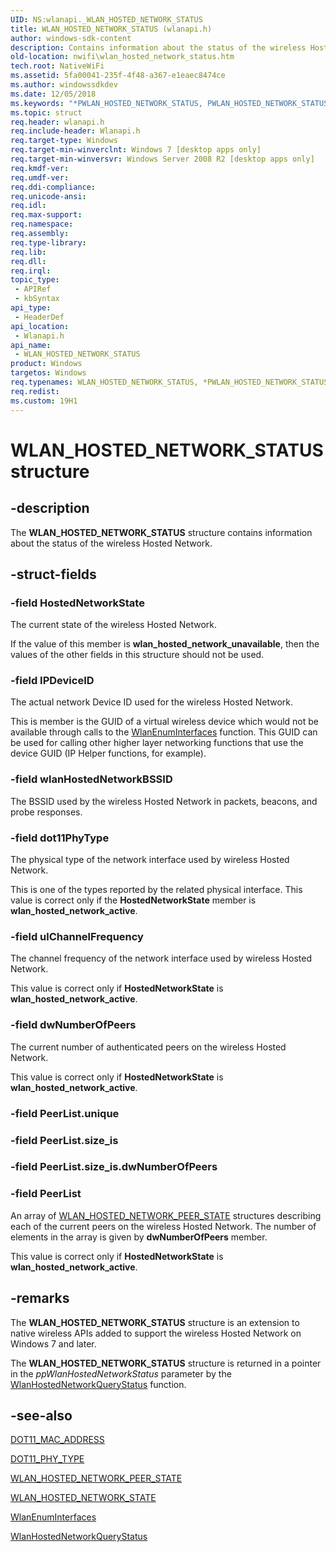 ```yaml
---
UID: NS:wlanapi._WLAN_HOSTED_NETWORK_STATUS
title: WLAN_HOSTED_NETWORK_STATUS (wlanapi.h)
author: windows-sdk-content
description: Contains information about the status of the wireless Hosted Network.
old-location: nwifi\wlan_hosted_network_status.htm
tech.root: NativeWiFi
ms.assetid: 5fa00041-235f-4f48-a367-e1eaec8474ce
ms.author: windowssdkdev
ms.date: 12/05/2018
ms.keywords: "*PWLAN_HOSTED_NETWORK_STATUS, PWLAN_HOSTED_NETWORK_STATUS, PWLAN_HOSTED_NETWORK_STATUS structure pointer [NativeWIFI], WLAN_HOSTED_NETWORK_STATUS, WLAN_HOSTED_NETWORK_STATUS structure [NativeWIFI], nwifi.wlan_hosted_network_status, wlanapi/PWLAN_HOSTED_NETWORK_STATUS, wlanapi/WLAN_HOSTED_NETWORK_STATUS"
ms.topic: struct
req.header: wlanapi.h
req.include-header: Wlanapi.h
req.target-type: Windows
req.target-min-winverclnt: Windows 7 [desktop apps only]
req.target-min-winversvr: Windows Server 2008 R2 [desktop apps only]
req.kmdf-ver: 
req.umdf-ver: 
req.ddi-compliance: 
req.unicode-ansi: 
req.idl: 
req.max-support: 
req.namespace: 
req.assembly: 
req.type-library: 
req.lib: 
req.dll: 
req.irql: 
topic_type:
 - APIRef
 - kbSyntax
api_type:
 - HeaderDef
api_location:
 - Wlanapi.h
api_name:
 - WLAN_HOSTED_NETWORK_STATUS
product: Windows
targetos: Windows
req.typenames: WLAN_HOSTED_NETWORK_STATUS, *PWLAN_HOSTED_NETWORK_STATUS
req.redist: 
ms.custom: 19H1
---
```


# WLAN_HOSTED_NETWORK_STATUS structure


## -description


The <b>WLAN_HOSTED_NETWORK_STATUS</b> structure contains information about the status of  the wireless Hosted Network.


## -struct-fields




### -field HostedNetworkState

The current state of the wireless Hosted Network.

If the value of this member is <b>wlan_hosted_network_unavailable</b>, then the values of the other fields in this structure should not be used.


### -field IPDeviceID

The actual network Device ID used for  the wireless Hosted Network. 

This is member is the GUID of a virtual wireless device which would not be available through calls to the <a href="https://docs.microsoft.com/windows/desktop/api/wlanapi/nf-wlanapi-wlanenuminterfaces">WlanEnumInterfaces</a> function. This GUID can be used for calling other higher layer networking functions that use the device GUID (IP Helper functions, for example).


### -field wlanHostedNetworkBSSID

The BSSID used by the wireless Hosted Network in packets, beacons, and probe responses.


### -field dot11PhyType

The physical type of the network interface used by wireless Hosted Network.

This is one of the types  reported by the related physical interface. This value is correct only if the <b>HostedNetworkState</b> member is <b>wlan_hosted_network_active</b>.


### -field ulChannelFrequency

The channel frequency of the network interface used by wireless Hosted Network.

 This value is correct only if <b>HostedNetworkState</b> is <b>wlan_hosted_network_active</b>.


### -field dwNumberOfPeers

The current number of authenticated peers on the wireless Hosted Network.

 This value is correct only if <b>HostedNetworkState</b> is <b>wlan_hosted_network_active</b>.


### -field PeerList.unique

 


### -field PeerList.size_is

 


### -field PeerList.size_is.dwNumberOfPeers

 


### -field PeerList

An array of <a href="https://docs.microsoft.com/windows/desktop/api/wlanapi/ns-wlanapi-_wlan_hosted_network_peer_state">WLAN_HOSTED_NETWORK_PEER_STATE</a>  structures describing each of the current peers on the wireless Hosted Network. The number of elements in the array is given by <b>dwNumberOfPeers</b> member.

 This value is correct only if <b>HostedNetworkState</b> is <b>wlan_hosted_network_active</b>.


## -remarks



The <b>WLAN_HOSTED_NETWORK_STATUS</b>  structure is an extension to native wireless APIs added to support the wireless Hosted Network on Windows 7 and  later.  

The <b>WLAN_HOSTED_NETWORK_STATUS</b>  structure  is returned in a pointer in the <i>ppWlanHostedNetworkStatus</i> parameter by the <a href="https://docs.microsoft.com/windows/desktop/api/wlanapi/nf-wlanapi-wlanhostednetworkquerystatus">WlanHostedNetworkQueryStatus</a> function.




## -see-also




<a href="https://docs.microsoft.com/windows/desktop/NativeWiFi/dot11-mac-address-type">DOT11_MAC_ADDRESS</a>



<a href="https://docs.microsoft.com/windows/desktop/NativeWiFi/dot11-phy-type">DOT11_PHY_TYPE</a>



<a href="https://docs.microsoft.com/windows/desktop/api/wlanapi/ns-wlanapi-_wlan_hosted_network_peer_state">WLAN_HOSTED_NETWORK_PEER_STATE</a>



<a href="https://docs.microsoft.com/windows/desktop/api/wlanapi/ne-wlanapi-_wlan_hosted_network_state">WLAN_HOSTED_NETWORK_STATE</a>



<a href="https://docs.microsoft.com/windows/desktop/api/wlanapi/nf-wlanapi-wlanenuminterfaces">WlanEnumInterfaces</a>



<a href="https://docs.microsoft.com/windows/desktop/api/wlanapi/nf-wlanapi-wlanhostednetworkquerystatus">WlanHostedNetworkQueryStatus</a>
 

 

